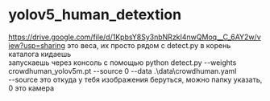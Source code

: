 # yolov5_human_detextion  
https://drive.google.com/file/d/1KpbsY8Sy3nbNRzkI4nwQMoq__C_6AY2w/view?usp=sharing это веса, их просто рядом с detect.py в корень каталога кидаешь  
запускаешь через консоль с помощью python detect.py --weights crowdhuman_yolov5m.pt --source 0 --data .\data\crowdhuman.yaml  
--source это откуда у тебя изображения беруться, можно папку указать, 0 это камера  
